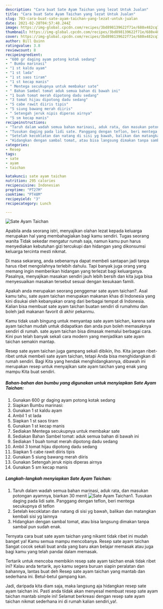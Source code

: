 ```yaml
---
description: "Cara buat Sate Ayam Taichan yang lezat Untuk Jualan"
title: "Cara buat Sate Ayam Taichan yang lezat Untuk Jualan"
slug: 703-cara-buat-sate-ayam-taichan-yang-lezat-untuk-jualan
date: 2021-02-28T04:57:48.244Z
image: https://img-global.cpcdn.com/recipes/3bd898139622f71e/680x482cq70/sate-ayam-taichan-foto-resep-utama.jpg
thumbnail: https://img-global.cpcdn.com/recipes/3bd898139622f71e/680x482cq70/sate-ayam-taichan-foto-resep-utama.jpg
cover: https://img-global.cpcdn.com/recipes/3bd898139622f71e/680x482cq70/sate-ayam-taichan-foto-resep-utama.jpg
author: Bill Quinn
ratingvalue: 3.8
reviewcount: 8
recipeingredient:
- "600 gr daging ayam potong kotak sedang"
- " Bumbu marinasi"
- "1 st kaldu ayam"
- "1 st lada"
- "1 st saos tiram"
- "1 st kecap manis"
- " Mentega secukupnya untuk membakar sate"
- " Bahan Sambel tomat aduk semua bahan di bawah ini"
- "1 buah tomat merah dipotong dadu sedang"
- "3 tomat hijau dipotong dadu sedang"
- "5 cabe rawit diiris tipis"
- "5 siung bawang merah diiris"
- " Setengah jeruk nipis diperas airnya"
- "5 sm kecap manis"
recipeinstructions:
- "Taruh dalam wadah semua bahan marinasi, aduk rata, dan masukan potongan ayamnya, biarkan 30 menit"
- "Tusukan daging pada lidi sate. Panggang dengan teflon, beri mentega secukupnya di teflon"
- "Setelah kecoklatan dan natang di sisi yg bawah, balikan dan matangkan kembali sisi yg lainnya"
- "Hidangkan dengan sambal tomat, atau bisa langsung dimakan tanpa sambal pun sudah enak."
categories:
- Resep
tags:
- sate
- ayam
- taichan

katakunci: sate ayam taichan 
nutrition: 295 calories
recipecuisine: Indonesian
preptime: "PT27M"
cooktime: "PT48M"
recipeyield: "3"
recipecategory: Lunch

---
```



![Sate Ayam Taichan](https://img-global.cpcdn.com/recipes/3bd898139622f71e/680x482cq70/sate-ayam-taichan-foto-resep-utama.jpg)

Apabila anda seorang istri, menyajikan olahan lezat kepada keluarga merupakan hal yang membahagiakan bagi kamu sendiri. Tugas seorang  wanita Tidak sekedar mengatur rumah saja, namun kamu pun harus menyediakan kebutuhan gizi tercukupi dan hidangan yang dikonsumsi keluarga tercinta mesti nikmat.

Di masa  sekarang, anda sebenarnya dapat membeli santapan jadi tanpa harus ribet mengolahnya terlebih dahulu. Tapi banyak juga orang yang memang ingin memberikan hidangan yang terlezat bagi keluarganya. Pasalnya, menyajikan masakan sendiri jauh lebih bersih dan kita juga bisa menyesuaikan masakan tersebut sesuai dengan kesukaan famili. 



Apakah anda merupakan seorang penggemar sate ayam taichan?. Asal kamu tahu, sate ayam taichan merupakan makanan khas di Indonesia yang kini disukai oleh kebanyakan orang dari berbagai tempat di Indonesia. Kalian bisa membuat sate ayam taichan buatan sendiri di rumahmu dan boleh jadi makanan favorit di akhir pekanmu.

Kamu tidak usah bingung untuk menyantap sate ayam taichan, karena sate ayam taichan mudah untuk didapatkan dan anda pun boleh memasaknya sendiri di rumah. sate ayam taichan bisa dimasak memalui berbagai cara. Kini pun telah banyak sekali cara modern yang menjadikan sate ayam taichan semakin mantap.

Resep sate ayam taichan juga gampang sekali dibikin, lho. Kita jangan ribet-ribet untuk membeli sate ayam taichan, tetapi Anda bisa menghidangkan di rumah sendiri. Bagi Kita yang hendak menghidangkannya, dibawah ini merupakan resep untuk menyajikan sate ayam taichan yang enak yang mampu Kita buat sendiri.

<!--inarticleads1-->

##### Bahan-bahan dan bumbu yang digunakan untuk menyiapkan Sate Ayam Taichan:

1. Gunakan 600 gr daging ayam potong kotak sedang
1. Siapkan  Bumbu marinasi:
1. Gunakan 1 st kaldu ayam
1. Ambil 1 st lada
1. Siapkan 1 st saos tiram
1. Gunakan 1 st kecap manis
1. Sediakan  Mentega secukupnya untuk membakar sate
1. Sediakan  Bahan Sambel tomat: aduk semua bahan di bawah ini
1. Sediakan 1 buah tomat merah dipotong dadu sedang
1. Ambil 3 tomat hijau dipotong dadu sedang
1. Siapkan 5 cabe rawit diiris tipis
1. Gunakan 5 siung bawang merah diiris
1. Gunakan  Setengah jeruk nipis diperas airnya
1. Gunakan 5 sm kecap manis




<!--inarticleads2-->

##### Langkah-langkah menyiapkan Sate Ayam Taichan:

1. Taruh dalam wadah semua bahan marinasi, aduk rata, dan masukan potongan ayamnya, biarkan 30 menit
<img src="https://img-global.cpcdn.com/steps/2778f1b632f182dc/160x128cq70/sate-ayam-taichan-langkah-memasak-1-foto.jpg" alt="Sate Ayam Taichan">1. Tusukan daging pada lidi sate. Panggang dengan teflon, beri mentega secukupnya di teflon
1. Setelah kecoklatan dan natang di sisi yg bawah, balikan dan matangkan kembali sisi yg lainnya
1. Hidangkan dengan sambal tomat, atau bisa langsung dimakan tanpa sambal pun sudah enak.




Ternyata cara buat sate ayam taichan yang nikamt tidak ribet ini mudah banget ya! Kamu semua mampu mencobanya. Resep sate ayam taichan Sangat cocok sekali buat anda yang baru akan belajar memasak atau juga bagi kamu yang telah pandai dalam memasak.

Tertarik untuk mencoba membikin resep sate ayam taichan enak tidak ribet ini? Kalau anda tertarik, ayo kamu segera buruan siapin peralatan dan bahannya, lantas buat deh Resep sate ayam taichan yang mantab dan sederhana ini. Betul-betul gampang kan. 

Jadi, daripada kita diam saja, maka langsung aja hidangkan resep sate ayam taichan ini. Pasti anda tiidak akan menyesal membuat resep sate ayam taichan mantab simple ini! Selamat berkreasi dengan resep sate ayam taichan nikmat sederhana ini di rumah kalian sendiri,ya!.


